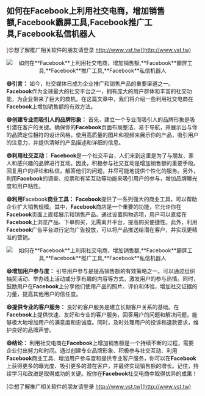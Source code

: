 ## **如何在**Facebook**上利用社交电商，增加销售额,**Facebook**霸屏工具,**Facebook**推广工具,**Facebook**私信机器人**

[😍想了解推广相关软件的朋友请登录 http://www.vst.tw](http://www.vst.tw)

 <center><img src="https://vst.tw/MP4/tuiguang/png/7.png" alt="如何在**Facebook**上利用社交电商，增加销售额,**Facebook**霸屏工具,**Facebook**推广工具,**Facebook**私信机器人"></center>

**😄引言：**
如今，社交媒体已成为企业推广和销售产品的重要渠道之一。**Facebook**作为全球最大的社交平台之一，拥有庞大的用户群体和丰富的社交功能，为企业带来了巨大的商机。在这篇文章中，我们将介绍一些利用社交电商在**Facebook**上增加销售额的有效方法。

**😄创建专业而吸引人的品牌形象：**
首先，建立一个专业而吸引人的品牌形象是吸引潜在客户的关键。确保你的**Facebook**页面布局整洁、易于导航，并展示出与你的品牌定位相符的设计风格。使用高质量的图片和视频来展示你的产品，吸引用户的注意力，并提供清晰的产品描述和详细的信息。

**😄利用社交互动：**
**Facebook**是一个社交平台，人们来到这里是为了与朋友、家人和感兴趣的品牌进行互动。因此，积极参与社交互动是增加销售额的重要手段。回复用户的评论和私信，解答他们的问题，并尽可能地提供个性化的服务。另外，利用**Facebook**的调查、投票和有奖互动等功能来吸引用户的参与，增加品牌曝光度和用户粘性。

**😄利用**Facebook**商业工具：**
**Facebook**提供了一系列强大的商业工具，可以帮助企业扩大销售规模。其中，**Facebook**商店是一个重要的功能，它允许你在**Facebook**页面上直接展示和销售产品。通过设置购物选项，用户可以直接在**Facebook**上浏览产品、下单购买，无需离开平台，提高购买便捷性。此外，利用**Facebook**广告平台进行定向广告投放，可以将产品推送给潜在客户，并实现更精准的营销。

 <center><img src="https://vst.tw/MP4/tuiguang/png/3.png" alt="如何在**Facebook**上利用社交电商，增加销售额,**Facebook**霸屏工具,**Facebook**推广工具,**Facebook**私信机器人"></center>

**😄增加用户参与度：**
引导用户参与是提高销售额的有效策略之一。可以通过组织抽奖活动、举办线上活动或分享有趣的内容等方式，激发用户的参与热情。同时，鼓励用户在**Facebook**上分享他们使用产品的照片、评价和体验，增加社交证据的力量，提高其他用户的信任度。

**😄提供专业的客户服务：**
良好的客户服务是建立长期客户关系的基础。在**Facebook**上提供快速、友好和专业的客户服务，回答用户的问题和解决问题，能够极大地增加用户的满意度和忠诚度。同时，及时处理用户的投诉和退款要求，维护良好的品牌声誉。

**😄结论：**
利用社交电商在**Facebook**上增加销售额是一个持续不断的过程，需要企业付出努力和时间。通过创建专业品牌形象、积极参与社交互动、利用**Facebook**商业工具、增加用户参与度和提供专业客户服务，你可以在**Facebook**上获得更多的曝光度、吸引更多的潜在客户，并最终实现销售额的增长。记住，持续学习和改进是取得成功的关键。祝你在**Facebook**社交电商中取得优异的成果！

[😍想了解推广相关软件的朋友请登录 http://www.vst.tw](http://www.vst.tw)



